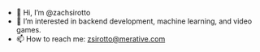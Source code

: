 - 👋 Hi, I’m @zachsirotto
- 👀 I’m interested in backend development, machine learning, and video games.
- 📫 How to reach me: zsirotto@merative.com

<!---
zachsirotto/zachsirotto is a ✨ special ✨ repository because its `README.md` (this file) appears on your GitHub profile.
You can click the Preview link to take a look at your changes.
--->
